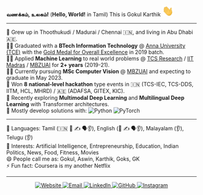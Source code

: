 **வணக்கம்,  உலகம்!** (**Hello, World!** in Tamil) This is Gokul Karthik <img src="https://raw.githubusercontent.com/ABSphreak/ABSphreak/master/gifs/Hi.gif" width="30px">

---

📍 Grew up in Thoothukudi / Madurai / Chennai 🇮🇳, and living in Abu Dhabi 🇦🇪.  
👨‍🎓 Graduated with a **BTech Information Technology** @ [Anna University (TCE)](https://www.tce.edu) with the [Gold Medal for Overall Excellence](https://www.tce.edu/sites/default/files/BOS-Awardees-2019.pdf) in 2019 batch.   
👨‍💻 Applied **Machine Learning** to real world problems @ [TCS Research](https://www.tcs.com/making-big-data-work-for-you) / [IIT Madras](https://ai4bharat.org/) / [MBZUAI](https://www.sprintai.org/) for **2+ years** (2019-21).  
👨‍🎓 Currently pursuing **MSc Computer Vision** @ [MBZUAI](https://mbzuai.ac.ae/study/academic-programs/msc/computer-vision) and expecting to graduate in May 2023.  
🥇 Won **8 national-level hackathon** type events in 🇮🇳 (TCS-IEC, TCS-DDS, IITM, HCL, MHRD) / 🇦🇪 (ADAFSA, GITEX, KIC).  
🌱 Recently exploring **Multimodal Deep Learning** and **Multilingual Deep Learning** with Transformer architectures.  
🤖 Mostly develop solutions with: 
<img alt="Python" src="https://img.shields.io/badge/Python-3670A0?style=flat-square&logo=Python&logoColor=ffdd54">
<img alt="PyTorch" src="https://img.shields.io/badge/PyTorch-%23EE4C2C.svg?style=flat-square&logo=PyTorch&logoColor=white">

---

🔡 Languages: Tamil (🇮🇳 📖 ✍️ 🗣️👂), English (📖 ✍️ 🗣️👂), Malayalam (👂), Telugu (👂)   
💬 Interests: Artificial Intelligence, Entrepreneurship, Education, Indian Politics, News, Food, Fitness, Movies  
😄 People call me as: Gokul, Aswin, Karthik, Goks, GK     
⚡ Fun fact: Coursera is my another Netflix    

---

<p align='center'>
<a href="https://www.gokulkarthik.com/">
  <img alt="Website" src="https://img.shields.io/badge/Website-D14836?style=for-the-badge&logoColor=white">
</a>
<a href="mailto:mail@gokulkarthik.com">
  <img alt="Email" src="https://img.shields.io/badge/Email-D14836?style=for-the-badge&logoColor=white">
</a>
<a href="https://www.linkedin.com/in/gokulkarthik/">
  <img alt="LinkedIn" src="https://img.shields.io/badge/LinkedIn-%230077B5.svg?style=for-the-badge&logo=linkedin&logoColor=white">
</a> 
<a href="https://github.com/gokulkarthik">
  <img alt="GitHub" src="https://img.shields.io/badge/GitHub-%23121011.svg?style=for-the-badge&logo=github&logoColor=white">
</a>
<a href="https://www.instagram.com/gokulkarthikk/">
  <img alt="Instagram" src="https://img.shields.io/badge/Instagram-%23E4405F.svg?style=for-the-badge&logo=Instagram&logoColor=white">
</a>
</p>

<!-- https://github.com/Ileriayo/markdown-badges -->
